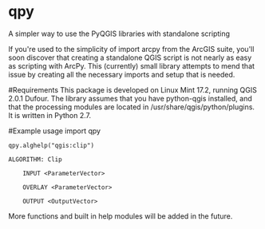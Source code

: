# qpy
A simpler way to use the PyQGIS libraries with standalone scripting

If you're used to the simplicity of import arcpy from the ArcGIS suite, you'll soon discover that creating a standalone QGIS script is not nearly as easy as scripting with ArcPy. This (currently) small library attempts to mend that issue by creating all the necessary imports and setup that is needed.

#Requirements
This package is developed on Linux Mint 17.2, running QGIS 2.0.1 Dufour. The library assumes that you have python-qgis installed, and that the processing modules are located in /usr/share/qgis/python/plugins. It is written in Python 2.7.

#Example usage
 	import qpy
 
 	qpy.alghelp("qgis:clip")
 
 	ALGORITHM: Clip
 
 		INPUT <ParameterVector>
 	
		OVERLAY <ParameterVector>
	
		OUTPUT <OutputVector>
	
	
More functions and built in help modules will be added in the future.
